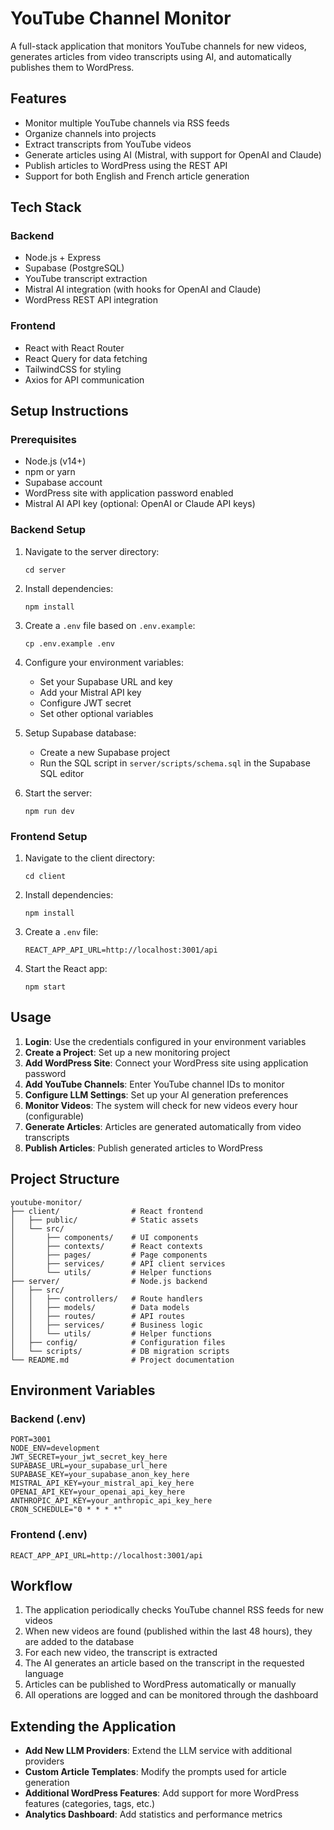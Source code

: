 # YouTube Channel Monitor

A full-stack application that monitors YouTube channels for new videos, generates articles from video transcripts using AI, and automatically publishes them to WordPress.

## Features

- Monitor multiple YouTube channels via RSS feeds
- Organize channels into projects
- Extract transcripts from YouTube videos
- Generate articles using AI (Mistral, with support for OpenAI and Claude)
- Publish articles to WordPress using the REST API
- Support for both English and French article generation

## Tech Stack

### Backend
- Node.js + Express
- Supabase (PostgreSQL)
- YouTube transcript extraction
- Mistral AI integration (with hooks for OpenAI and Claude)
- WordPress REST API integration

### Frontend
- React with React Router
- React Query for data fetching
- TailwindCSS for styling
- Axios for API communication

## Setup Instructions

### Prerequisites
- Node.js (v14+)
- npm or yarn
- Supabase account
- WordPress site with application password enabled
- Mistral AI API key (optional: OpenAI or Claude API keys)

### Backend Setup

1. Navigate to the server directory:
   ```
   cd server
   ```

2. Install dependencies:
   ```
   npm install
   ```

3. Create a `.env` file based on `.env.example`:
   ```
   cp .env.example .env
   ```

4. Configure your environment variables:
   - Set your Supabase URL and key
   - Add your Mistral API key
   - Configure JWT secret
   - Set other optional variables

5. Setup Supabase database:
   - Create a new Supabase project
   - Run the SQL script in `server/scripts/schema.sql` in the Supabase SQL editor

6. Start the server:
   ```
   npm run dev
   ```

### Frontend Setup

1. Navigate to the client directory:
   ```
   cd client
   ```

2. Install dependencies:
   ```
   npm install
   ```

3. Create a `.env` file:
   ```
   REACT_APP_API_URL=http://localhost:3001/api
   ```

4. Start the React app:
   ```
   npm start
   ```

## Usage

1. **Login**: Use the credentials configured in your environment variables
2. **Create a Project**: Set up a new monitoring project
3. **Add WordPress Site**: Connect your WordPress site using application password
4. **Add YouTube Channels**: Enter YouTube channel IDs to monitor
5. **Configure LLM Settings**: Set up your AI generation preferences
6. **Monitor Videos**: The system will check for new videos every hour (configurable)
7. **Generate Articles**: Articles are generated automatically from video transcripts
8. **Publish Articles**: Publish generated articles to WordPress

## Project Structure

```
youtube-monitor/
├── client/                # React frontend
│   ├── public/            # Static assets
│   └── src/
│       ├── components/    # UI components
│       ├── contexts/      # React contexts
│       ├── pages/         # Page components
│       ├── services/      # API client services
│       └── utils/         # Helper functions
├── server/                # Node.js backend
│   ├── src/
│   │   ├── controllers/   # Route handlers
│   │   ├── models/        # Data models
│   │   ├── routes/        # API routes
│   │   ├── services/      # Business logic
│   │   └── utils/         # Helper functions
│   ├── config/            # Configuration files
│   └── scripts/           # DB migration scripts
└── README.md              # Project documentation
```

## Environment Variables

### Backend (.env)

```
PORT=3001
NODE_ENV=development
JWT_SECRET=your_jwt_secret_key_here
SUPABASE_URL=your_supabase_url_here
SUPABASE_KEY=your_supabase_anon_key_here
MISTRAL_API_KEY=your_mistral_api_key_here
OPENAI_API_KEY=your_openai_api_key_here
ANTHROPIC_API_KEY=your_anthropic_api_key_here
CRON_SCHEDULE="0 * * * *"
```

### Frontend (.env)

```
REACT_APP_API_URL=http://localhost:3001/api
```

## Workflow

1. The application periodically checks YouTube channel RSS feeds for new videos
2. When new videos are found (published within the last 48 hours), they are added to the database
3. For each new video, the transcript is extracted
4. The AI generates an article based on the transcript in the requested language
5. Articles can be published to WordPress automatically or manually
6. All operations are logged and can be monitored through the dashboard

## Extending the Application

- **Add New LLM Providers**: Extend the LLM service with additional providers
- **Custom Article Templates**: Modify the prompts used for article generation
- **Additional WordPress Features**: Add support for more WordPress features (categories, tags, etc.)
- **Analytics Dashboard**: Add statistics and performance metrics
